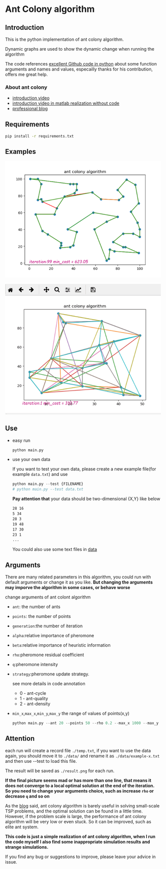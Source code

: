 # Ant Colony algorithm

## Introduction

This is the python implementation of ant colony algorithm.

Dynamic graphs are used to show the dynamic change when running the algorithm

The code references [excellent Github code in python](https://github.com/ppoffice/ant-colony-tsp) about some function arguments and names and values, especailly thanks for his contribution, offers me great help.

### About ant colony

- [introduction video](https://www.bilibili.com/video/BV17V411a7yf?from=search&seid=12790218810323775687&spm_id_from=333.337.0.0)
- [introduction video in matlab realization without code](https://www.bilibili.com/video/BV1ZA411v7pC?from=search&seid=12790218810323775687&spm_id_from=333.337.0.0)
- [professional blog](https://www.cnblogs.com/bokeyuancj/p/11798635.html)

## Requirements

```bash
pip install -r requirements.txt
```

## Examples

![result](https://raw.githubusercontent.com/learner-lu/picbed/master/result.png)

![dynamic](https://raw.githubusercontent.com/learner-lu/picbed/master/asdqw.gif)

## Use

- easy run

  ```python
  python main.py
  ```

- use your own data

  If you want to test your own data, please create a new example file(for example `data.txt`) and use

  ```python
  python main.py --test {FILENAME}
  # python main.py --test data.txt
  ```

  **Pay attention that** your data should be two-dimensional {X,Y} like below

  ```bash
  28 16
  5 34
  28 3
  19 48
  17 30
  23 1
  ...
  ```

  You could also use some text files in [data](data)

## Arguments

There are many related parameters in this algorithm, you could run with default arguments or change it as you like. **But changing the arguments may imporve the algorithm in some cases, or behave worse**

change arguments of ant colont algorithm

- `ant`: the number of ants
- `points`: the number of points
- `generation`:the number of iteration
- `alpha`:relative importance of pheromone
- `beta`:relative importance of heuristic information
- `rho`:pheromone residual coefficient
- `q`:pheromone intensity
- `strategy`:pheromone update strategy.

  see more details in code annotation

  - 0 - ant-cycle
  - 1 - ant-quality
  - 2 - ant-density

- `min_x`,`max_x`,`min_y`,`max_y` the range of values of points(x,y)

  ```python
  python main.py --ant 20 --points 50 --rho 0.2 --max_x 1000 --max_y 1000
  ```

## Attention

each run will create a record file `./temp.txt`, if you want to use the data again, you should move it to `./data/` and rename it as `./data/example-x.txt` and then use --test to load this file.

The result will be saved as `./result.png` for each run.

**If the final picture seems mad or has more than one line, that means it does not converge to a local optimal solution at the end of the iteration. So you need to change your arguments choice, such as increase `rho` or decrease `q` and so on**

As the [blog](https://www.cnblogs.com/bokeyuancj/p/11798635.html) said, ant colony algorithm is barely useful in solving small-scale TSP problems, and the optimal solution can be found in a little time. However, if the problem scale is large, the performance of ant colony algorithm will be very low or even stuck. So it can be improved, such as elite ant system.

**This code is just a simple realization of ant colony algorithm, when I run the code myself I also find some inappropriate simulation results and strange simulations.**

If you find any bug or suggestions to improve, please leave your advice in issue.
